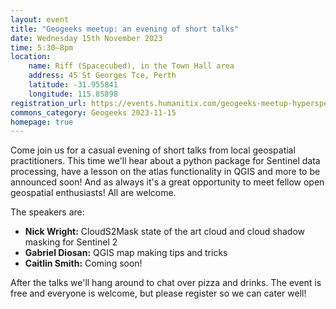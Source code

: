 ```yaml
---
layout: event
title: "Geogeeks meetup: an evening of short talks"
date: Wednesday 15th November 2023
time: 5:30–8pm
location:
    name: Riff (Spacecubed), in the Town Hall area
    address: 45 St Georges Tce, Perth
    latitude: -31.955841
    longitude: 115.85898
registration_url: https://events.humanitix.com/geogeeks-meetup-hyperspectral-data-topological-analyses
commons_category: Geogeeks 2023-11-15
homepage: true
---
```


Come join us for a casual evening of short talks from local geospatial practitioners.
This time we'll hear about a python package for Sentinel data processing, have a lesson on the atlas functionality in QGIS and more to be announced soon! And as always it's a great opportunity to meet fellow open geospatial enthusiasts! All are welcome.

The speakers are:

* **Nick Wright:** CloudS2Mask state of the art cloud and cloud shadow masking for Sentinel 2
* **Gabriel Diosan:** QGIS map making tips and tricks
* **Caitlin Smith:** Coming soon!


After the talks we'll hang around to chat over pizza and drinks. The event is free and everyone is welcome, but please register so we can cater well!



